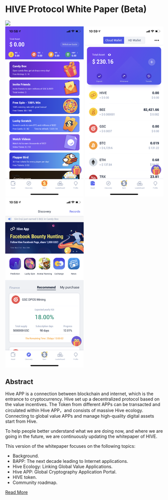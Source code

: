 # HIVE Protocol White Paper (Beta)

<div>
  <span>
    <a >
      <img width="200px" src='./assets/icon_512x512.png'/>
    </a>
  </span>
</div>

 <img width="250px" src='./assets/preview1.PNG'/>
  <img width="250px" src='./assets/preview2.PNG'/>
   <img width="250px" src='./assets/preview3.PNG'/>
   
## Abstract

Hive APP is a connection between blockchain and internet, which is the entrance to cryptocurrency. Hive set up a decentralized protocol based on the value incentives. The Token from different APPs can be transacted and circulated within Hive APP，and consists of massive Hive ecology. Connecting to global value APPs and manage high-quality digital assets start from Hive.

To help people better understand what we are doing now, and where we are going in the future, we are continuously updating the whitepaper of HIVE.

This version of the whitepaper focuses on the following topics:

- Background.
- BAPP: The next decade leading to Internet applications.
- Hive Ecology: Linking Global Value Applications.
- Hive APP: Global Cryptography Application Portal.
- HIVE token.
- Community roadmap.

[Read More](https://github.com/gscsocial/hive-whitepaper/blob/master/hive-whitepaper-en.md)
